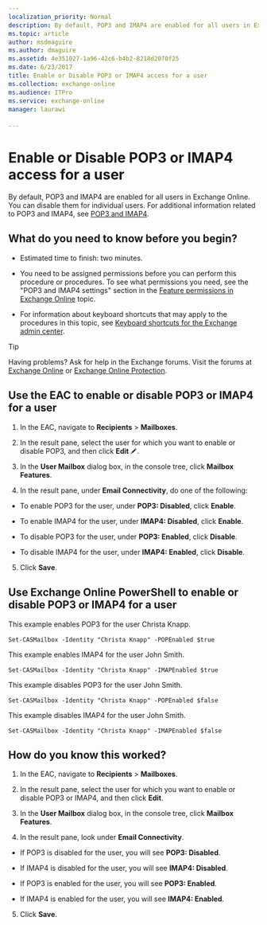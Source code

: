 ```yaml
---
localization_priority: Normal
description: By default, POP3 and IMAP4 are enabled for all users in Exchange Online. You can disable them for individual users. For additional information related to POP3 and IMAP4, see POP3 and IMAP4.
ms.topic: article
author: msdmaguire
ms.author: dmaguire
ms.assetid: 4e351027-1a96-42c6-b4b2-8218d2070f25
ms.date: 6/23/2017
title: Enable or Disable POP3 or IMAP4 access for a user
ms.collection: exchange-online
ms.audience: ITPro
ms.service: exchange-online
manager: laurawi

---
```


# Enable or Disable POP3 or IMAP4 access for a user

By default, POP3 and IMAP4 are enabled for all users in Exchange Online. You can disable them for individual users. For additional information related to POP3 and IMAP4, see [POP3 and IMAP4](pop3-and-imap4.md).

## What do you need to know before you begin?

- Estimated time to finish: two minutes.

- You need to be assigned permissions before you can perform this procedure or procedures. To see what permissions you need, see the "POP3 and IMAP4 settings" section in the [Feature permissions in Exchange Online](../../permissions-exo/feature-permissions.md) topic.

- For information about keyboard shortcuts that may apply to the procedures in this topic, see [Keyboard shortcuts for the Exchange admin center](../../accessibility/keyboard-shortcuts-in-admin-center.md).

> [!TIP]
> Having problems? Ask for help in the Exchange forums. Visit the forums at [Exchange Online](https://go.microsoft.com/fwlink/p/?linkId=267542) or [Exchange Online Protection](https://go.microsoft.com/fwlink/p/?linkId=285351).

## Use the EAC to enable or disable POP3 or IMAP4 for a user

1. In the EAC, navigate to **Recipients** \> **Mailboxes**.

2. In the result pane, select the user for which you want to enable or disable POP3, and then click **Edit** ![Edit icon](../../media/ITPro_EAC_EditIcon.gif).

3. In the **User Mailbox** dialog box, in the console tree, click **Mailbox Features**.

4. In the result pane, under **Email Connectivity**, do one of the following:

  - To enable POP3 for the user, under **POP3: Disabled**, click **Enable**.

  - To enable IMAP4 for the user, under **IMAP4: Disabled**, click **Enable**.

  - To disable POP3 for the user, under **POP3: Enabled**, click **Disable**.

  - To disable IMAP4 for the user, under **IMAP4: Enabled**, click **Disable**.

5. Click **Save**.

## Use Exchange Online PowerShell to enable or disable POP3 or IMAP4 for a user

This example enables POP3 for the user Christa Knapp.

```
Set-CASMailbox -Identity "Christa Knapp" -POPEnabled $true
```

This example enables IMAP4 for the user John Smith.

```
Set-CASMailbox -Identity "Christa Knapp" -IMAPEnabled $true
```

This example disables POP3 for the user John Smith.

```
Set-CASMailbox -Identity "Christa Knapp" -POPEnabled $false
```

This example disables IMAP4 for the user John Smith.

```
Set-CASMailbox -Identity "Christa Knapp" -IMAPEnabled $false
```

## How do you know this worked?

1. In the EAC, navigate to **Recipients** \> **Mailboxes**.

2. In the result pane, select the user for which you want to enable or disable POP3 or IMAP4, and then click **Edit**.

3. In the **User Mailbox** dialog box, in the console tree, click **Mailbox Features**.

4. In the result pane, look under **Email Connectivity**.

  - If POP3 is disabled for the user, you will see **POP3: Disabled**.

  - If IMAP4 is disabled for the user, you will see **IMAP4: Disabled**.

  - If POP3 is enabled for the user, you will see **POP3: Enabled**.

  - If IMAP4 is enabled for the user, you will see **IMAP4: Enabled**.

5. Click **Save**.



